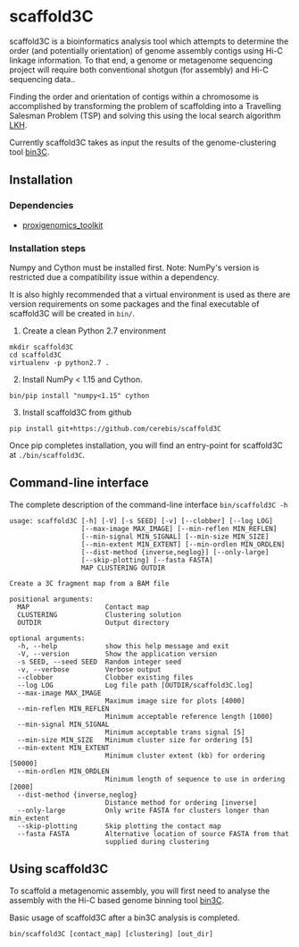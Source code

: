 # scaffold3C

scaffold3C is a bioinformatics analysis tool which attempts to determine the order (and potentially orientation) of genome assembly contigs using Hi-C linkage information. To that end, a genome or metagenome sequencing project will require both conventional shotgun (for assembly) and Hi-C sequencing data..

Finding the order and orientation of contigs within a chromosome is accomplished by transforming the problem of scaffolding into a Travelling Salesman Problem (TSP) and solving this using the local search algorithm [LKH](http://www.akira.ruc.dk/~keld/research/LKH/).

Currently scaffold3C takes as input the results of the genome-clustering tool [bin3C](https://github.com/cerebis/bin3C).

## Installation

### Dependencies

- [proxigenomics_toolkit](https://github.com/cerebis/proxigenomics_toolkit)

### Installation steps

Numpy and Cython must be installed first. Note: NumPy's version is restricted due a compatibility issue within a dependency.

It is also highly recommended that a virtual environment is used as there are version requirements on some packages and the final executable of scaffold3C will be created in ```bin/```. 

1. Create a clean Python 2.7 environment

```$bash
mkdir scaffold3C
cd scaffold3C
virtualenv -p python2.7 .
```

2. Install NumPy < 1.15 and Cython.
   
```bin/pip install "numpy<1.15" cython```

3. Install scaffold3C from github

```pip install git+https://github.com/cerebis/scaffold3C```
 
Once pip completes installation, you will find an entry-point for scaffold3C at ```./bin/scaffold3C```.

## Command-line interface

The complete description of the command-line interface ```bin/scaffold3C -h```

```$bash
usage: scaffold3C [-h] [-V] [-s SEED] [-v] [--clobber] [--log LOG]
                  [--max-image MAX_IMAGE] [--min-reflen MIN_REFLEN]
                  [--min-signal MIN_SIGNAL] [--min-size MIN_SIZE]
                  [--min-extent MIN_EXTENT] [--min-ordlen MIN_ORDLEN]
                  [--dist-method {inverse,neglog}] [--only-large]
                  [--skip-plotting] [--fasta FASTA]
                  MAP CLUSTERING OUTDIR

Create a 3C fragment map from a BAM file

positional arguments:
  MAP                   Contact map
  CLUSTERING            Clustering solution
  OUTDIR                Output directory

optional arguments:
  -h, --help            show this help message and exit
  -V, --version         Show the application version
  -s SEED, --seed SEED  Random integer seed
  -v, --verbose         Verbose output
  --clobber             Clobber existing files
  --log LOG             Log file path [OUTDIR/scaffold3C.log]
  --max-image MAX_IMAGE
                        Maximum image size for plots [4000]
  --min-reflen MIN_REFLEN
                        Minimum acceptable reference length [1000]
  --min-signal MIN_SIGNAL
                        Minimum acceptable trans signal [5]
  --min-size MIN_SIZE   Minimum cluster size for ordering [5]
  --min-extent MIN_EXTENT
                        Minimum cluster extent (kb) for ordering [50000]
  --min-ordlen MIN_ORDLEN
                        Minimum length of sequence to use in ordering [2000]
  --dist-method {inverse,neglog}
                        Distance method for ordering [inverse]
  --only-large          Only write FASTA for clusters longer than min_extent
  --skip-plotting       Skip plotting the contact map
  --fasta FASTA         Alternative location of source FASTA from that
                        supplied during clustering
```

## Using scaffold3C

To scaffold a metagenomic assembly, you will first need to analyse the assembly with the Hi-C based genome binning tool [bin3C](https://github.com/cerebis/bin3C).

Basic usage of scaffold3C after a bin3C analysis is completed.

```bin/scaffold3C [contact_map] [clustering] [out_dir]```
